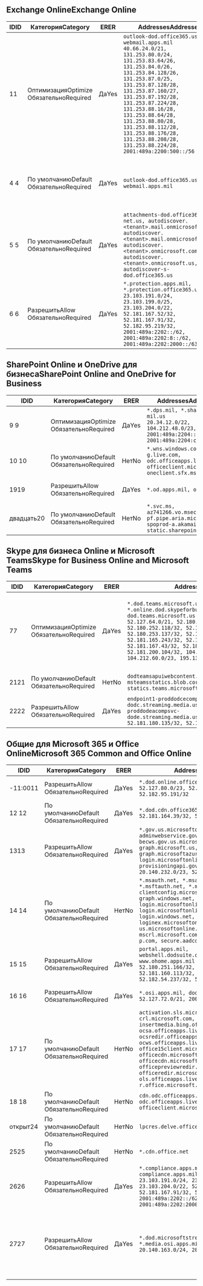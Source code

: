 <!--THIS FILE IS AUTOMATICALLY GENERATED. MANUAL CHANGES WILL BE OVERWRITTEN.-->
<!--Please contact the Office 365 Endpoints team with any questions.-->
<!--USGovDoD endpoints version 2020072800-->
<!--File generated 2020-08-08 08:00:08.2943-->

## <a name="exchange-online"></a><span data-ttu-id="19bfc-101">Exchange Online</span><span class="sxs-lookup"><span data-stu-id="19bfc-101">Exchange Online</span></span>

<span data-ttu-id="19bfc-102">ID</span><span class="sxs-lookup"><span data-stu-id="19bfc-102">ID</span></span> | <span data-ttu-id="19bfc-103">Категория</span><span class="sxs-lookup"><span data-stu-id="19bfc-103">Category</span></span> | <span data-ttu-id="19bfc-104">ER</span><span class="sxs-lookup"><span data-stu-id="19bfc-104">ER</span></span> | <span data-ttu-id="19bfc-105">Addresses</span><span class="sxs-lookup"><span data-stu-id="19bfc-105">Addresses</span></span> | <span data-ttu-id="19bfc-106">Порты</span><span class="sxs-lookup"><span data-stu-id="19bfc-106">Ports</span></span>
-- | -------------------- | --- | ---------------------------------------------------------------------------------------------------------------------------------------------------------------------------------------------------------------------------------------------------------------------------------------------------------------------------------------------------------------------------------------------- | -------------------------------
<span data-ttu-id="19bfc-107">1</span><span class="sxs-lookup"><span data-stu-id="19bfc-107">1</span></span> | <span data-ttu-id="19bfc-108">Оптимизация</span><span class="sxs-lookup"><span data-stu-id="19bfc-108">Optimize</span></span><BR><span data-ttu-id="19bfc-109">Обязательно</span><span class="sxs-lookup"><span data-stu-id="19bfc-109">Required</span></span> | <span data-ttu-id="19bfc-110">Да</span><span class="sxs-lookup"><span data-stu-id="19bfc-110">Yes</span></span> | `outlook-dod.office365.us, webmail.apps.mil`<BR>`40.66.24.0/21, 131.253.80.0/24, 131.253.83.64/26, 131.253.84.0/26, 131.253.84.128/26, 131.253.87.0/25, 131.253.87.128/28, 131.253.87.160/27, 131.253.87.192/28, 131.253.87.224/28, 131.253.88.16/28, 131.253.88.64/28, 131.253.88.80/28, 131.253.88.112/28, 131.253.88.176/28, 131.253.88.208/28, 131.253.88.224/28, 2001:489a:2200:500::/56` | <span data-ttu-id="19bfc-111">**TCP:** 443, 80</span><span class="sxs-lookup"><span data-stu-id="19bfc-111">**TCP:** 443, 80</span></span>
<span data-ttu-id="19bfc-112">4 </span><span class="sxs-lookup"><span data-stu-id="19bfc-112">4</span></span> | <span data-ttu-id="19bfc-113">По умолчанию</span><span class="sxs-lookup"><span data-stu-id="19bfc-113">Default</span></span><BR><span data-ttu-id="19bfc-114">Обязательно</span><span class="sxs-lookup"><span data-stu-id="19bfc-114">Required</span></span> | <span data-ttu-id="19bfc-115">Да</span><span class="sxs-lookup"><span data-stu-id="19bfc-115">Yes</span></span> | `outlook-dod.office365.us, webmail.apps.mil` | <span data-ttu-id="19bfc-116">**TCP:** 143, 25, 587, 993, 995</span><span class="sxs-lookup"><span data-stu-id="19bfc-116">**TCP:** 143, 25, 587, 993, 995</span></span>
<span data-ttu-id="19bfc-117">5 </span><span class="sxs-lookup"><span data-stu-id="19bfc-117">5</span></span> | <span data-ttu-id="19bfc-118">По умолчанию</span><span class="sxs-lookup"><span data-stu-id="19bfc-118">Default</span></span><BR><span data-ttu-id="19bfc-119">Обязательно</span><span class="sxs-lookup"><span data-stu-id="19bfc-119">Required</span></span> | <span data-ttu-id="19bfc-120">Да</span><span class="sxs-lookup"><span data-stu-id="19bfc-120">Yes</span></span> | `attachments-dod.office365-net.us, autodiscover.<tenant>.mail.onmicrosoft.com, autodiscover.<tenant>.mail.onmicrosoft.us, autodiscover.<tenant>.onmicrosoft.com, autodiscover.<tenant>.onmicrosoft.us, autodiscover-s-dod.office365.us` | <span data-ttu-id="19bfc-121">**TCP:** 443, 80</span><span class="sxs-lookup"><span data-stu-id="19bfc-121">**TCP:** 443, 80</span></span>
<span data-ttu-id="19bfc-122">6 </span><span class="sxs-lookup"><span data-stu-id="19bfc-122">6</span></span> | <span data-ttu-id="19bfc-123">Разрешить</span><span class="sxs-lookup"><span data-stu-id="19bfc-123">Allow</span></span><BR><span data-ttu-id="19bfc-124">Обязательно</span><span class="sxs-lookup"><span data-stu-id="19bfc-124">Required</span></span> | <span data-ttu-id="19bfc-125">Да</span><span class="sxs-lookup"><span data-stu-id="19bfc-125">Yes</span></span> | `*.protection.apps.mil, *.protection.office365.us`<BR>`23.103.191.0/24, 23.103.199.0/25, 23.103.204.0/22, 52.181.167.52/32, 52.181.167.91/32, 52.182.95.219/32, 2001:489a:2202::/62, 2001:489a:2202:8::/62, 2001:489a:2202:2000::/63` | <span data-ttu-id="19bfc-126">**TCP:** 25, 443</span><span class="sxs-lookup"><span data-stu-id="19bfc-126">**TCP:** 25, 443</span></span>

## <a name="sharepoint-online-and-onedrive-for-business"></a><span data-ttu-id="19bfc-127">SharePoint Online и OneDrive для бизнеса</span><span class="sxs-lookup"><span data-stu-id="19bfc-127">SharePoint Online and OneDrive for Business</span></span>

<span data-ttu-id="19bfc-128">ID</span><span class="sxs-lookup"><span data-stu-id="19bfc-128">ID</span></span> | <span data-ttu-id="19bfc-129">Категория</span><span class="sxs-lookup"><span data-stu-id="19bfc-129">Category</span></span> | <span data-ttu-id="19bfc-130">ER</span><span class="sxs-lookup"><span data-stu-id="19bfc-130">ER</span></span> | <span data-ttu-id="19bfc-131">Addresses</span><span class="sxs-lookup"><span data-stu-id="19bfc-131">Addresses</span></span> | <span data-ttu-id="19bfc-132">Порты</span><span class="sxs-lookup"><span data-stu-id="19bfc-132">Ports</span></span>
-- | -------------------- | --- | ------------------------------------------------------------------------------------------------------------------- | ----------------
<span data-ttu-id="19bfc-133">9 </span><span class="sxs-lookup"><span data-stu-id="19bfc-133">9</span></span> | <span data-ttu-id="19bfc-134">Оптимизация</span><span class="sxs-lookup"><span data-stu-id="19bfc-134">Optimize</span></span><BR><span data-ttu-id="19bfc-135">Обязательно</span><span class="sxs-lookup"><span data-stu-id="19bfc-135">Required</span></span> | <span data-ttu-id="19bfc-136">Да</span><span class="sxs-lookup"><span data-stu-id="19bfc-136">Yes</span></span> | `*.dps.mil, *.sharepoint-mil.us`<BR>`20.34.12.0/22, 104.212.48.0/23, 2001:489a:2204::/63, 2001:489a:2204:c00::/54` | <span data-ttu-id="19bfc-137">**TCP:** 443, 80</span><span class="sxs-lookup"><span data-stu-id="19bfc-137">**TCP:** 443, 80</span></span>
<span data-ttu-id="19bfc-138">10 </span><span class="sxs-lookup"><span data-stu-id="19bfc-138">10</span></span> | <span data-ttu-id="19bfc-139">По умолчанию</span><span class="sxs-lookup"><span data-stu-id="19bfc-139">Default</span></span><BR><span data-ttu-id="19bfc-140">Обязательно</span><span class="sxs-lookup"><span data-stu-id="19bfc-140">Required</span></span> | <span data-ttu-id="19bfc-141">Нет</span><span class="sxs-lookup"><span data-stu-id="19bfc-141">No</span></span> | `*.wns.windows.com, g.live.com, odc.officeapps.live.com, officeclient.microsoft.com, oneclient.sfx.ms` | <span data-ttu-id="19bfc-142">**TCP:** 443, 80</span><span class="sxs-lookup"><span data-stu-id="19bfc-142">**TCP:** 443, 80</span></span>
<span data-ttu-id="19bfc-143">19</span><span class="sxs-lookup"><span data-stu-id="19bfc-143">19</span></span> | <span data-ttu-id="19bfc-144">Разрешить</span><span class="sxs-lookup"><span data-stu-id="19bfc-144">Allow</span></span><BR><span data-ttu-id="19bfc-145">Обязательно</span><span class="sxs-lookup"><span data-stu-id="19bfc-145">Required</span></span> | <span data-ttu-id="19bfc-146">Да</span><span class="sxs-lookup"><span data-stu-id="19bfc-146">Yes</span></span> | `*.od.apps.mil, od.apps.mil` | <span data-ttu-id="19bfc-147">**TCP:** 443, 80</span><span class="sxs-lookup"><span data-stu-id="19bfc-147">**TCP:** 443, 80</span></span>
<span data-ttu-id="19bfc-148">двадцать</span><span class="sxs-lookup"><span data-stu-id="19bfc-148">20</span></span> | <span data-ttu-id="19bfc-149">По умолчанию</span><span class="sxs-lookup"><span data-stu-id="19bfc-149">Default</span></span><BR><span data-ttu-id="19bfc-150">Обязательно</span><span class="sxs-lookup"><span data-stu-id="19bfc-150">Required</span></span> | <span data-ttu-id="19bfc-151">Нет</span><span class="sxs-lookup"><span data-stu-id="19bfc-151">No</span></span> | `*.svc.ms, az741266.vo.msecnd.net, pf.pipe.aria.microsoft.com, spoprod-a.akamaihd.net, static.sharepointonline.com` | <span data-ttu-id="19bfc-152">**TCP:** 443, 80</span><span class="sxs-lookup"><span data-stu-id="19bfc-152">**TCP:** 443, 80</span></span>

## <a name="skype-for-business-online-and-microsoft-teams"></a><span data-ttu-id="19bfc-153">Skype для бизнеса Online и Microsoft Teams</span><span class="sxs-lookup"><span data-stu-id="19bfc-153">Skype for Business Online and Microsoft Teams</span></span>

<span data-ttu-id="19bfc-154">ID</span><span class="sxs-lookup"><span data-stu-id="19bfc-154">ID</span></span> | <span data-ttu-id="19bfc-155">Категория</span><span class="sxs-lookup"><span data-stu-id="19bfc-155">Category</span></span> | <span data-ttu-id="19bfc-156">ER</span><span class="sxs-lookup"><span data-stu-id="19bfc-156">ER</span></span> | <span data-ttu-id="19bfc-157">Addresses</span><span class="sxs-lookup"><span data-stu-id="19bfc-157">Addresses</span></span> | <span data-ttu-id="19bfc-158">Порты</span><span class="sxs-lookup"><span data-stu-id="19bfc-158">Ports</span></span>
-- | -------------------- | --- | -------------------------------------------------------------------------------------------------------------------------------------------------------------------------------------------------------------------------------------------------------------------------------------------------------------------------------------------------------- | -----------------------------------------------
<span data-ttu-id="19bfc-159">7</span><span class="sxs-lookup"><span data-stu-id="19bfc-159">7</span></span> | <span data-ttu-id="19bfc-160">Оптимизация</span><span class="sxs-lookup"><span data-stu-id="19bfc-160">Optimize</span></span><BR><span data-ttu-id="19bfc-161">Обязательно</span><span class="sxs-lookup"><span data-stu-id="19bfc-161">Required</span></span> | <span data-ttu-id="19bfc-162">Да</span><span class="sxs-lookup"><span data-stu-id="19bfc-162">Yes</span></span> | `*.dod.teams.microsoft.us, *.online.dod.skypeforbusiness.us, dod.teams.microsoft.us`<BR>`52.127.64.0/21, 52.180.249.148/32, 52.180.252.118/32, 52.180.252.187/32, 52.180.253.137/32, 52.180.253.154/32, 52.181.165.243/32, 52.181.166.119/32, 52.181.167.43/32, 52.181.167.64/32, 52.181.200.104/32, 104.212.32.0/22, 104.212.60.0/23, 195.134.240.0/22` | <span data-ttu-id="19bfc-163">**TCP:** 443</span><span class="sxs-lookup"><span data-stu-id="19bfc-163">**TCP:** 443</span></span><BR><span data-ttu-id="19bfc-164">**UDP:** 3478, 3479, 3480, 3481</span><span class="sxs-lookup"><span data-stu-id="19bfc-164">**UDP:** 3478, 3479, 3480, 3481</span></span>
<span data-ttu-id="19bfc-165">21</span><span class="sxs-lookup"><span data-stu-id="19bfc-165">21</span></span> | <span data-ttu-id="19bfc-166">По умолчанию</span><span class="sxs-lookup"><span data-stu-id="19bfc-166">Default</span></span><BR><span data-ttu-id="19bfc-167">Обязательно</span><span class="sxs-lookup"><span data-stu-id="19bfc-167">Required</span></span> | <span data-ttu-id="19bfc-168">Нет</span><span class="sxs-lookup"><span data-stu-id="19bfc-168">No</span></span> | `dodteamsapuiwebcontent.blob.core.usgovcloudapi.net, msteamsstatics.blob.core.usgovcloudapi.net, statics.teams.microsoft.com` | <span data-ttu-id="19bfc-169">**TCP:** 443</span><span class="sxs-lookup"><span data-stu-id="19bfc-169">**TCP:** 443</span></span>
<span data-ttu-id="19bfc-170">22</span><span class="sxs-lookup"><span data-stu-id="19bfc-170">22</span></span> | <span data-ttu-id="19bfc-171">Разрешить</span><span class="sxs-lookup"><span data-stu-id="19bfc-171">Allow</span></span><BR><span data-ttu-id="19bfc-172">Обязательно</span><span class="sxs-lookup"><span data-stu-id="19bfc-172">Required</span></span> | <span data-ttu-id="19bfc-173">Да</span><span class="sxs-lookup"><span data-stu-id="19bfc-173">Yes</span></span> | `endpoint1-proddodcecompsvc-dodc.streaming.media.usgovcloudapi.net, endpoint1-proddodeacompsvc-dode.streaming.media.usgovcloudapi.net`<BR>`52.181.180.135/32, 52.182.53.6/32` | <span data-ttu-id="19bfc-174">**TCP:** 443</span><span class="sxs-lookup"><span data-stu-id="19bfc-174">**TCP:** 443</span></span>

## <a name="microsoft-365-common-and-office-online"></a><span data-ttu-id="19bfc-175">Общие для Microsoft 365 и Office Online</span><span class="sxs-lookup"><span data-stu-id="19bfc-175">Microsoft 365 Common and Office Online</span></span>

<span data-ttu-id="19bfc-176">ID</span><span class="sxs-lookup"><span data-stu-id="19bfc-176">ID</span></span> | <span data-ttu-id="19bfc-177">Категория</span><span class="sxs-lookup"><span data-stu-id="19bfc-177">Category</span></span> | <span data-ttu-id="19bfc-178">ER</span><span class="sxs-lookup"><span data-stu-id="19bfc-178">ER</span></span> | <span data-ttu-id="19bfc-179">Addresses</span><span class="sxs-lookup"><span data-stu-id="19bfc-179">Addresses</span></span> | <span data-ttu-id="19bfc-180">Порты</span><span class="sxs-lookup"><span data-stu-id="19bfc-180">Ports</span></span>
-- | ------------------- | --- | ---------------------------------------------------------------------------------------------------------------------------------------------------------------------------------------------------------------------------------------------------------------------------------------------------------------------------------------------------------------------------------------------- | ------------------------------------
<span data-ttu-id="19bfc-181">-11:00</span><span class="sxs-lookup"><span data-stu-id="19bfc-181">11</span></span> | <span data-ttu-id="19bfc-182">Разрешить</span><span class="sxs-lookup"><span data-stu-id="19bfc-182">Allow</span></span><BR><span data-ttu-id="19bfc-183">Обязательно</span><span class="sxs-lookup"><span data-stu-id="19bfc-183">Required</span></span> | <span data-ttu-id="19bfc-184">Да</span><span class="sxs-lookup"><span data-stu-id="19bfc-184">Yes</span></span> | `*.dod.online.office365.us`<BR>`52.127.80.0/23, 52.181.164.39/32, 52.182.95.191/32` | <span data-ttu-id="19bfc-185">**TCP:** 443</span><span class="sxs-lookup"><span data-stu-id="19bfc-185">**TCP:** 443</span></span>
<span data-ttu-id="19bfc-186">12 </span><span class="sxs-lookup"><span data-stu-id="19bfc-186">12</span></span> | <span data-ttu-id="19bfc-187">По умолчанию</span><span class="sxs-lookup"><span data-stu-id="19bfc-187">Default</span></span><BR><span data-ttu-id="19bfc-188">Обязательно</span><span class="sxs-lookup"><span data-stu-id="19bfc-188">Required</span></span> | <span data-ttu-id="19bfc-189">Да</span><span class="sxs-lookup"><span data-stu-id="19bfc-189">Yes</span></span> | `*.dod.cdn.office365.us`<BR>`52.181.164.39/32, 52.182.95.191/32` | <span data-ttu-id="19bfc-190">**TCP:** 443</span><span class="sxs-lookup"><span data-stu-id="19bfc-190">**TCP:** 443</span></span>
<span data-ttu-id="19bfc-191">13</span><span class="sxs-lookup"><span data-stu-id="19bfc-191">13</span></span> | <span data-ttu-id="19bfc-192">Разрешить</span><span class="sxs-lookup"><span data-stu-id="19bfc-192">Allow</span></span><BR><span data-ttu-id="19bfc-193">Обязательно</span><span class="sxs-lookup"><span data-stu-id="19bfc-193">Required</span></span> | <span data-ttu-id="19bfc-194">Да</span><span class="sxs-lookup"><span data-stu-id="19bfc-194">Yes</span></span> | `*.gov.us.microsoftonline.com, adminwebservice.gov.us.microsoftonline.com, becws.gov.us.microsoftonline.com, dod-graph.microsoft.us, graph.microsoftazure.us, login.microsoftonline.us, provisioningapi.gov.us.microsoftonline.com`<BR>`20.140.232.0/23, 52.126.194.0/23` | <span data-ttu-id="19bfc-195">**TCP:** 443</span><span class="sxs-lookup"><span data-stu-id="19bfc-195">**TCP:** 443</span></span>
<span data-ttu-id="19bfc-196">14 </span><span class="sxs-lookup"><span data-stu-id="19bfc-196">14</span></span> | <span data-ttu-id="19bfc-197">По умолчанию</span><span class="sxs-lookup"><span data-stu-id="19bfc-197">Default</span></span><BR><span data-ttu-id="19bfc-198">Обязательно</span><span class="sxs-lookup"><span data-stu-id="19bfc-198">Required</span></span> | <span data-ttu-id="19bfc-199">Нет</span><span class="sxs-lookup"><span data-stu-id="19bfc-199">No</span></span> | `*.msauth.net, *.msauthimages.us, *.msftauth.net, *.msftauthimages.us, clientconfig.microsoftonline-p.net, graph.windows.net, login.microsoftonline.com, login.microsoftonline-p.com, login.windows.net, loginex.microsoftonline.com, login-us.microsoftonline.com, mscrl.microsoft.com, nexus.microsoftonline-p.com, secure.aadcdn.microsoftonline-p.com` | <span data-ttu-id="19bfc-200">**TCP:** 443</span><span class="sxs-lookup"><span data-stu-id="19bfc-200">**TCP:** 443</span></span>
<span data-ttu-id="19bfc-201">15 </span><span class="sxs-lookup"><span data-stu-id="19bfc-201">15</span></span> | <span data-ttu-id="19bfc-202">Разрешить</span><span class="sxs-lookup"><span data-stu-id="19bfc-202">Allow</span></span><BR><span data-ttu-id="19bfc-203">Обязательно</span><span class="sxs-lookup"><span data-stu-id="19bfc-203">Required</span></span> | <span data-ttu-id="19bfc-204">Да</span><span class="sxs-lookup"><span data-stu-id="19bfc-204">Yes</span></span> | `portal.apps.mil, webshell.dodsuite.office365.us, www.ohome.apps.mil`<BR>`52.180.251.166/32, 52.181.160.19/32, 52.181.160.113/32, 52.181.160.236/32, 52.182.54.237/32, 52.182.92.132/32` | <span data-ttu-id="19bfc-205">**TCP:** 443</span><span class="sxs-lookup"><span data-stu-id="19bfc-205">**TCP:** 443</span></span>
<span data-ttu-id="19bfc-206">16 </span><span class="sxs-lookup"><span data-stu-id="19bfc-206">16</span></span> | <span data-ttu-id="19bfc-207">Разрешить</span><span class="sxs-lookup"><span data-stu-id="19bfc-207">Allow</span></span><BR><span data-ttu-id="19bfc-208">Обязательно</span><span class="sxs-lookup"><span data-stu-id="19bfc-208">Required</span></span> | <span data-ttu-id="19bfc-209">Да</span><span class="sxs-lookup"><span data-stu-id="19bfc-209">Yes</span></span> | `*.osi.apps.mil, dod.loki.office365.us`<BR>`52.127.72.0/21, 2001:489a:2206::/48` | <span data-ttu-id="19bfc-210">**TCP:** 443</span><span class="sxs-lookup"><span data-stu-id="19bfc-210">**TCP:** 443</span></span>
<span data-ttu-id="19bfc-211">17 </span><span class="sxs-lookup"><span data-stu-id="19bfc-211">17</span></span> | <span data-ttu-id="19bfc-212">По умолчанию</span><span class="sxs-lookup"><span data-stu-id="19bfc-212">Default</span></span><BR><span data-ttu-id="19bfc-213">Обязательно</span><span class="sxs-lookup"><span data-stu-id="19bfc-213">Required</span></span> | <span data-ttu-id="19bfc-214">Нет</span><span class="sxs-lookup"><span data-stu-id="19bfc-214">No</span></span> | `activation.sls.microsoft.com, crl.microsoft.com, go.microsoft.com, insertmedia.bing.office.net, ocsa.officeapps.live.com, ocsredir.officeapps.live.com, ocws.officeapps.live.com, office15client.microsoft.com, officecdn.microsoft.com, officecdn.microsoft.com.edgesuite.net, officepreviewredir.microsoft.com, officeredir.microsoft.com, ols.officeapps.live.com, r.office.microsoft.com` | <span data-ttu-id="19bfc-215">**TCP:** 443, 80</span><span class="sxs-lookup"><span data-stu-id="19bfc-215">**TCP:** 443, 80</span></span>
<span data-ttu-id="19bfc-216">18 </span><span class="sxs-lookup"><span data-stu-id="19bfc-216">18</span></span> | <span data-ttu-id="19bfc-217">По умолчанию</span><span class="sxs-lookup"><span data-stu-id="19bfc-217">Default</span></span><BR><span data-ttu-id="19bfc-218">Обязательно</span><span class="sxs-lookup"><span data-stu-id="19bfc-218">Required</span></span> | <span data-ttu-id="19bfc-219">Нет</span><span class="sxs-lookup"><span data-stu-id="19bfc-219">No</span></span> | `cdn.odc.officeapps.live.com, odc.officeapps.live.com, officeclient.microsoft.com` | <span data-ttu-id="19bfc-220">**TCP:** 443, 80</span><span class="sxs-lookup"><span data-stu-id="19bfc-220">**TCP:** 443, 80</span></span>
<span data-ttu-id="19bfc-221">открыт</span><span class="sxs-lookup"><span data-stu-id="19bfc-221">24</span></span> | <span data-ttu-id="19bfc-222">По умолчанию</span><span class="sxs-lookup"><span data-stu-id="19bfc-222">Default</span></span><BR><span data-ttu-id="19bfc-223">Обязательно</span><span class="sxs-lookup"><span data-stu-id="19bfc-223">Required</span></span> | <span data-ttu-id="19bfc-224">Нет</span><span class="sxs-lookup"><span data-stu-id="19bfc-224">No</span></span> | `lpcres.delve.office.com` | <span data-ttu-id="19bfc-225">**TCP:** 443</span><span class="sxs-lookup"><span data-stu-id="19bfc-225">**TCP:** 443</span></span>
<span data-ttu-id="19bfc-226">25</span><span class="sxs-lookup"><span data-stu-id="19bfc-226">25</span></span> | <span data-ttu-id="19bfc-227">По умолчанию</span><span class="sxs-lookup"><span data-stu-id="19bfc-227">Default</span></span><BR><span data-ttu-id="19bfc-228">Обязательно</span><span class="sxs-lookup"><span data-stu-id="19bfc-228">Required</span></span> | <span data-ttu-id="19bfc-229">Нет</span><span class="sxs-lookup"><span data-stu-id="19bfc-229">No</span></span> | `*.cdn.office.net` | <span data-ttu-id="19bfc-230">**TCP:** 443</span><span class="sxs-lookup"><span data-stu-id="19bfc-230">**TCP:** 443</span></span>
<span data-ttu-id="19bfc-231">26</span><span class="sxs-lookup"><span data-stu-id="19bfc-231">26</span></span> | <span data-ttu-id="19bfc-232">Разрешить</span><span class="sxs-lookup"><span data-stu-id="19bfc-232">Allow</span></span><BR><span data-ttu-id="19bfc-233">Обязательно</span><span class="sxs-lookup"><span data-stu-id="19bfc-233">Required</span></span> | <span data-ttu-id="19bfc-234">Да</span><span class="sxs-lookup"><span data-stu-id="19bfc-234">Yes</span></span> | `*.compliance.apps.mil, *.security.apps.mil, compliance.apps.mil, security.apps.mil`<BR>`23.103.191.0/24, 23.103.199.0/25, 23.103.204.0/22, 52.181.167.52/32, 52.181.167.91/32, 52.182.95.219/32, 2001:489a:2202::/62, 2001:489a:2202:8::/62, 2001:489a:2202:2000::/63` | <span data-ttu-id="19bfc-235">**TCP:** 443, 80</span><span class="sxs-lookup"><span data-stu-id="19bfc-235">**TCP:** 443, 80</span></span>
<span data-ttu-id="19bfc-236">27</span><span class="sxs-lookup"><span data-stu-id="19bfc-236">27</span></span> | <span data-ttu-id="19bfc-237">Разрешить</span><span class="sxs-lookup"><span data-stu-id="19bfc-237">Allow</span></span><BR><span data-ttu-id="19bfc-238">Обязательно</span><span class="sxs-lookup"><span data-stu-id="19bfc-238">Required</span></span> | <span data-ttu-id="19bfc-239">Да</span><span class="sxs-lookup"><span data-stu-id="19bfc-239">Yes</span></span> | `*.dod.microsoftstream.us, *.media.osi.apps.mil`<BR>`20.140.163.0/24, 20.140.164.0/24` | <span data-ttu-id="19bfc-240">**TCP:** 1935, 1936, 2935, 2936, 443</span><span class="sxs-lookup"><span data-stu-id="19bfc-240">**TCP:** 1935, 1936, 2935, 2936, 443</span></span>
